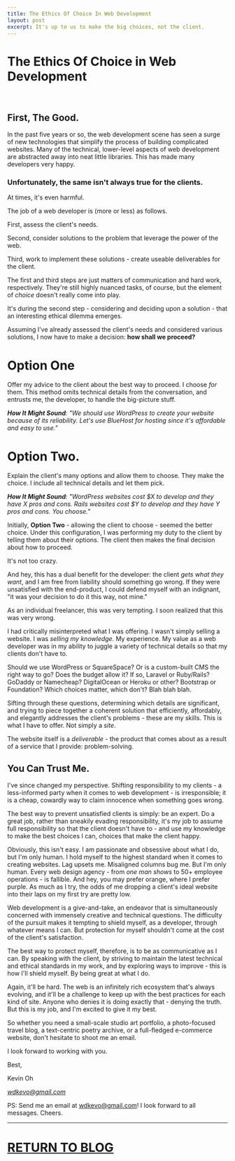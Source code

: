 ```yaml
---
title: The Ethics Of Choice In Web Development
layout: post
excerpt: It's up to us to make the big choices, not the client. 
---
```


# The Ethics Of Choice in Web Development
<br>

## First, The Good.
In the past five years or so, the web development scene has seen a surge of new technologies that simplify the process of building complicated websites. Many of the technical, lower-level aspects of web development are abstracted away into neat little libraries. This has made many developers very happy. 

### Unfortunately, the same isn't always true for the clients.

At times, it's even harmful. 

The job of a web developer is (more or less) as follows. 

First, assess the client's needs. 

Second, consider solutions to the problem that leverage the power of the web. 

Third, work to implement these solutions - create useable deliverables for the client. 

The first and third steps are just matters of communication and hard work, respectively. They're still highly nuanced tasks, of course, but the element of *choice* doesn't really come into play.

It's during the second step - considering and deciding upon a solution - that an interesting ethical dilemma emerges. 

Assuming I've already assessed the client's needs and considered various solutions, I now have to make a decision: **how shall we proceed?**

# Option One
Offer my advice to the client about the best way to proceed. I choose *for* them. This method omits technical details from the conversation, and entrusts me, the developer, to handle the big-picture stuff.

***How It Might Sound**: "We should use WordPress to create your website because of its reliability. Let's use BlueHost for hosting since it's affordable and easy to use."*

# Option Two.
Explain the client's many options and allow them to choose. They make the choice. I include all technical details and let them pick.

***How It Might Sound**: "WordPress websites cost $X to develop and they have X pros and cons. Rails websites cost $Y to develop and they have Y pros and cons. You choose."*

Initially, **Option Two** - allowing the client to choose - seemed the better choice. Under this configuration, I was performing my duty to the client by telling them about their options. The client then makes the final decision about how to proceed. 

It's not too crazy. 

And hey, this has a dual benefit for the developer: the client *gets what they want*, and I am free from liability should something go wrong. If they were unsatisfied with the end-product, I could defend myself with an indignant, "it was your decision to do it this way, not mine."

As an individual freelancer, this was very tempting. I soon realized that this was very wrong.

I had critically misinterpreted what I was offering. I wasn't simply selling a website. I was *selling my knowledge.* My experience. My value as a web developer was in my ability to juggle a variety of technical details so that my clients don't have to.

Should we use WordPress or SquareSpace? Or is a custom-built CMS the right way to go? Does the budget allow it? If so, Laravel or Ruby/Rails? GoDaddy or Namecheap? DigitalOcean or Heroku or other? Bootstrap or Foundation? Which choices matter, which don't? Blah blah blah.

Sifting through these questions, determining which details are significant, and trying to piece together a coherent solution that efficiently, affordably, and elegantly addresses the client's problems - these are my skills. This is what I have to offer. Not simply a *site*.

The website itself is a *deliverable* - the product that comes about as a result of a service that I provide: problem-solving.

## You Can Trust Me.

I've since changed my perspective. Shifting responsibility to my clients - a less-informed party when it comes to web development - is irresponsible; it is a cheap, cowardly way to claim innocence when something goes wrong. 

The best way to prevent unsatisfied clients is simply: be an expert. Do a great job, rather than sneakily evading responsibility, it's my job to assume full responsibility so that the client doesn't have to - and use my knowledge to make the best choices I can, choices that make the client happy. 

Obviously, this isn't easy. I am passionate and obsessive about what I do, but I'm only human. I hold myself to the highest standard when it comes to creating websites. Lag upsets me. Misaligned columns bug me. But I'm only human. Every web design agency - from *one man shows* to 50+ employee operations - is fallible. And hey, you may prefer orange, where I prefer purple. As much as I try, the odds of me dropping a client's ideal website into their laps on my first try are pretty low. 

Web development is a give-and-take, an endeavor that is simultaneously concerned with immensely creative and technical questions. The difficulty of the pursuit makes it tempting to shield myself, as a developer, through whatever means I can. But protection for myself shouldn't come at the cost of the client's satisfaction.

The best way to protect myself, therefore, is to be as communicative as I can. By speaking with the client, by striving to maintain the latest technical and ethical standards in my work, and by exploring ways to improve - this is how I'll shield myself. By being great at what I do.

Again, it'll be hard. The web is an infinitely rich ecosystem that's always evolving, and it'll be a challenge to keep up with the best practices for each kind of site. Anyone who denies it is doing exactly that - denying the truth. But this is my job, and I'm excited to give it my best.

So whether you need a small-scale studio art portfolio, a photo-focused travel blog, a text-centric poetry archive, or a full-fledged e-commerce website, don't hesitate to shoot me an email.

I look forward to working with you.

Best,

Kevin Oh

*wdkevo@gmail.com*

PS: Send me an email at wdkevo@gmail.com! I look forward to all messages. Cheers.


*****

# <a class="btn btn-large" href="../../../../blog">RETURN TO BLOG</a>
<br><br>